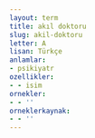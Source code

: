 ```yaml
---
layout: term
title: akıl doktoru
slug: akil-doktoru
letter: A
lisan: Türkçe
anlamlar:
- psikiyatr
ozellikler:
- - isim
ornekler:
- - ''
orneklerkaynak:
- - ''
---
```

